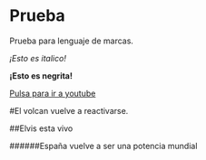 # Prueba
Prueba para lenguaje de marcas.

*¡Esto es italico!*

**¡Esto es negrita!**

[Pulsa para ir a youtube](https://www.youtube.com/watch?v=dQw4w9WgXcQ)

#El volcan vuelve a reactivarse.

##Elvis esta vivo

######España vuelve a ser una potencia mundial
